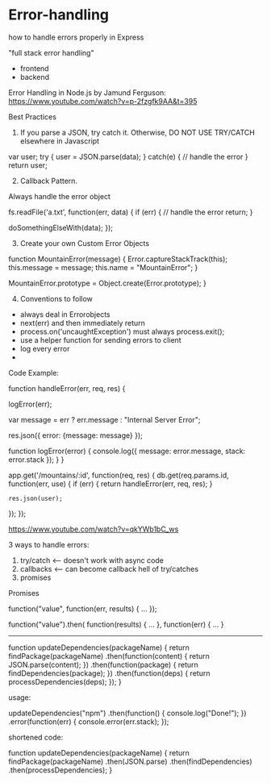 # Error-handling
how to handle errors properly in Express

"full stack error handling"
- frontend
- backend



Error Handling in Node.js by Jamund Ferguson: https://www.youtube.com/watch?v=p-2fzgfk9AA&t=395

Best Practices

1) If you parse a JSON, try catch it. Otherwise, DO NOT USE TRY/CATCH elsewhere in Javascript

var user; 
try { 
  user = JSON.parse(data); 
} catch(e) { 
  // handle the error 
}
return user; 

2) Callback Pattern. 

Always handle the error object

fs.readFile('a.txt', function(err, data) { 
  if (err) { 
    // handle the error 
    return; 
  } 
  
  doSomethingElseWith(data); 
}); 

3) Create your own Custom Error Objects 

function MountainError(message) { 
  Error.captureStackTrack(this); 
  this.message = message; 
  this.name = "MountainError"; 
} 

MountainError.prototype = Object.create(Error.prototype); 
}

4) Conventions to follow
- always deal in Errorobjects
- next(err) and then immediately return 
- process.on('uncaughtException') must always process.exit(); 
- use a helper function for sending errors to client 
- log every error 
- 



Code Example: 

function handleError(err, req, res) {

  logError(err); 
  
  var message = err ? err.message : "Internal Server Error"; 
  
  res.json({ 
    error: {message: message}
  }); 
  
  function logError(error) { 
    console.log({ 
      message: error.message, 
      stack: error.stack
    });
  }
}


app.get('/mountains/:id', function(req, res) { 
  db.get(req.params.id, function(err, use) { 
    if (err) { 
      return handleError(err, req, res);
    }
    
    res.json(user); 
  }); 
}); 


https://www.youtube.com/watch?v=qkYWb1bC_ws

3 ways to handle errors: 

1) try/catch <-- doesn't work with async code
2) callbacks <-- can become callback hell of try/catches 
3) promises 

Promises

function("value", function(err, results) { ... }); 

function("value").then( 
  function(results) { ... }, 
  function(err) { ... }

----

function updateDependencies(packageName) { 
  return findPackage(packageName)
    .then(function(content) { 
      return JSON.parse(content); 
    })
    .then(function(package) { 
      return findDependencies(package); 
    })
    .then(function(deps) { 
      return processDependencies(deps);
    }); 
  }


usage: 

updateDependencies("npm") 
  .then(function() { 
    console.log("Done!"); 
  })
  .error(function(err) { 
    console.error(err.stack); 
  }); 
  


shortened code: 

function updateDependencies(packageName) { 
  return findPackage(packageName)
    .then(JSON.parse)
    .then(findDependencies)
    .then(processDependencies);
  }
  
  
  
  
